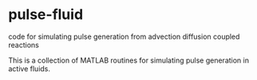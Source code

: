 # pulse-fluid
code for simulating pulse generation from advection diffusion coupled reactions


This is a collection of MATLAB routines for simulating pulse generation in active fluids.

